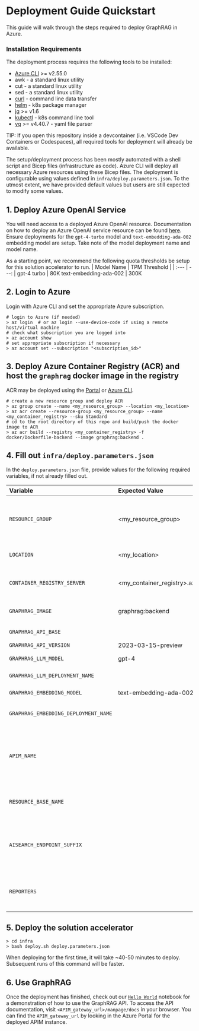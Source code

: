 # Deployment Guide Quickstart

This guide will walk through the steps required to deploy GraphRAG in Azure.

### Installation Requirements
The deployment process requires the following tools to be installed:

* [Azure CLI](https://learn.microsoft.com/en-us/cli/azure/install-azure-cli) >= v2.55.0
* awk - a standard linux utility
* cut - a standard linux utility
* sed - a standard linux utility
* [curl](https://curl.se) - command line data transfer
* [helm](https://helm.sh/docs/intro/install) - k8s package manager
* [jq](https://jqlang.github.io/jq/download) >= v1.6
* [kubectl](https://kubernetes.io/docs/tasks/tools) - k8s command line tool
* [yq](https://github.com/mikefarah/yq?tab=readme-ov-file#install) >= v4.40.7 - yaml file parser

TIP: If you open this repository inside a devcontainer (i.e. VSCode Dev Containers or Codespaces), all required tools for deployment will already be available.

The setup/deployment process has been mostly automated with a shell script and Bicep files (infrastructure as code). Azure CLI will deploy all necessary Azure resources using these Bicep files. The deployment is configurable using values defined in `infra/deploy.parameters.json`. To the utmost extent, we have provided default values but users are still expected to modify some values.

## 1. Deploy Azure OpenAI Service
You will need access to a deployed Azure OpenAI resource. Documentation on how to deploy an Azure OpenAI service resource can be found [here](https://learn.microsoft.com/en-us/azure/ai-services/openai/how-to/create-resource?pivots=web-portal). Ensure deployments for the `gpt-4-turbo` model and `text-embedding-ada-002` embedding model are setup. Take note of the model deployment name and model name.

As a starting point, we recommend the following quota thresholds be setup for this solution accelerator to run.
| Model Name | TPM Threshold |
| :--- | ---: |
gpt-4 turbo            | 80K
text-embedding-ada-002 | 300K

## 2. Login to Azure
Login with Azure CLI and set the appropriate Azure subscription.
```shell
# login to Azure (if needed)
> az login  # or az login --use-device-code if using a remote host/virtual machine
# check what subscription you are logged into
> az account show
# set appropriate subscription if necessary
> az account set --subscription "<subscription_id>"
```

## 3. Deploy Azure Container Registry (ACR) and host the `graphrag` docker image in the registry
ACR may be deployed using the [Portal](https://learn.microsoft.com/en-us/azure/container-registry/container-registry-get-started-portal?tabs=azure-cli) or [Azure CLI](https://learn.microsoft.com/en-us/azure/container-registry/container-registry-get-started-azure-cli).

```shell
# create a new resource group and deploy ACR
> az group create --name <my_resource_group> --location <my_location>
> az acr create --resource-group <my_resource_group> --name <my_container_registry> --sku Standard
# cd to the root directory of this repo and build/push the docker image to ACR
> az acr build --registry <my_container_registry> -f docker/Dockerfile-backend --image graphrag:backend .
```

## 4. Fill out `infra/deploy.parameters.json`

In the `deploy.parameters.json` file, provide values for the following required variables, if not already filled out.

| Variable | Expected Value | Required | Description
| :--- | :--- | --- | ---: |
`RESOURCE_GROUP`                     | <my_resource_group>                | Yes | The resource group that GraphRAG will be deployed in. Will get created automatically if the resource group does not exist.
`LOCATION`                           | <my_location>                      | Yes | The azure cloud region to deploy GraphRAG resources in.
`CONTAINER_REGISTRY_SERVER`          | <my_container_registry>.azurecr.io | Yes | Name of the Azure Container Registry where the `graphrag` docker image is hosted.
`GRAPHRAG_IMAGE`                     | graphrag:backend                   | Yes | The name and tag of the graphrag docker image in the container registry.
`GRAPHRAG_API_BASE`                  |                                    | Yes | Azure OpenAI service endpoint.
`GRAPHRAG_API_VERSION`               | 2023-03-15-preview                 | Yes | Azure OpenAI API version.
`GRAPHRAG_LLM_MODEL`                 | gpt-4                              | Yes | Name of the gpt-4 turbo model.
`GRAPHRAG_LLM_DEPLOYMENT_NAME`       |                                    | Yes | Deployment name of the gpt-4 turbo model.
`GRAPHRAG_EMBEDDING_MODEL`           | text-embedding-ada-002             | Yes | Name of the Azure OpenAI embedding model.
`GRAPHRAG_EMBEDDING_DEPLOYMENT_NAME` |                                    | Yes | Deployment name of the Azure OpenAI embedding model.
`APIM_NAME`                          |                                    | No  | Hostname of the API. Must be a globally unique name. The API will be accessible at `https://<APIM_NAME>.azure-api.net`. If not provided a unique name will be generated.
`RESOURCE_BASE_NAME`                 |                                    | No  | Suffix to apply to all azure resource names. If not provided a unique suffix will be generated.
`AISEARCH_ENDPOINT_SUFFIX`           |                                    | No  | Suffix to apply to AI search endpoint. Will default to `search.windows.net` for Azure commercial cloud but should be defined for deployments in other Azure clouds.
`REPORTERS`                          |                                    | No  | The type of logging to enable. If not provided, logging will be saved to a file in Azure Storage and to the console in AKS

## 5. Deploy the solution accelerator
```
> cd infra
> bash deploy.sh deploy.parameters.json
```
When deploying for the first time, it will take ~40-50 minutes to deploy. Subsequent runs of this command will be faster.

## 6. Use GraphRAG
Once the deployment has finished, check out our [`Hello World`](../notebooks/HelloWorld.ipynb) notebook for a demonstration of how to use the GraphRAG API. To access the API documentation, visit `<APIM_gateway_url>/manpage/docs` in your browser. You can find the `APIM_gateway_url` by looking in the Azure Portal for the deployed APIM instance.
